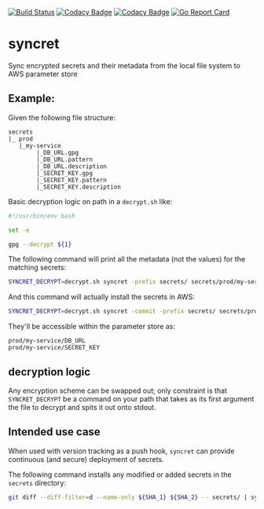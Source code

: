 [![Build Status](https://travis-ci.com/energyhub/syncret.svg?token=6cjLqNNpxhcANoBNSgPt&branch=master)](https://travis-ci.com/energyhub/syncret)
[![Codacy Badge](https://api.codacy.com/project/badge/Grade/59d3c3383b80449cbce990aba07ea929)](https://www.codacy.com?utm_source=github.com&amp;utm_medium=referral&amp;utm_content=energyhub)
[![Codacy Badge](https://api.codacy.com/project/badge/Coverage/59d3c3383b80449cbce990aba07ea929)](https://www.codacy.com?utm_source=github.com&utm_medium=referral&utm_content=energyhub/syncret&utm_campaign=Badge_Coverage)
[![Go Report Card](https://goreportcard.com/badge/github.com/energyhub/syncret)](https://goreportcard.com/report/github.com/energyhub/syncret)

# syncret

Sync encrypted secrets and their metadata from the local file system to AWS parameter store


## Example:
Given the following file structure:
```
secrets
|_ prod
   |_my-service
        |_DB_URL.gpg
        |_DB_URL.pattern
        |_DB_URL.description
        |_SECRET_KEY.gpg
        |_SECRET_KEY.pattern
        |_SECRET_KEY.description
```

Basic decryption logic on path in a `decrypt.sh` like:
```bash
#!/usr/bin/env bash

set -e

gpg --decrypt ${1}
```

The following command will print all the metadata (not the values) for the matching secrets:

```bash
SYNCRET_DECRYPT=decrypt.sh syncret -prefix secrets/ secrets/prod/my-service/*.gpg
```

And this command will actually install the secrets in AWS:

```bash
SYNCRET_DECRYPT=decrypt.sh syncret -commit -prefix secrets/ secrets/prod/my-service/*.gpg
```

They'll be accessible within the parameter store as:
```
prod/my-service/DB_URL
prod/my-service/SECRET_KEY
```

## decryption logic

Any encryption scheme can be swapped out; only constraint is that `SYNCRET_DECRYPT` be a command on your path that takes as its first argument the file to decrypt and spits it out onto stdout.

## Intended use case

When used with version tracking as a push hook, `syncret` can provide continuous (and secure) deployment of secrets.

The following command installs any modified or added secrets in the `secrets` directory:

```bash
git diff --diff-filter=d --name-only ${SHA_1} ${SHA_2} -- secrets/ | syncret -prefix secrets/
```

